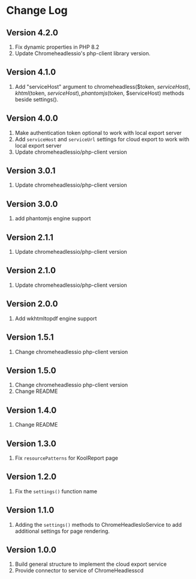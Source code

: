 # Change Log

## Version 4.2.0
1. Fix dynamic properties in PHP 8.2
2. Update Chromeheadlessio's php-client library version.

## Version 4.1.0

1. Add "serviceHost" argument to chromeheadless($token, $serviceHost), khtml($token, $serviceHost), phantomjs($token, $serviceHost) methods beside settings().


## Version 4.0.0

1. Make authentication token optional to work with local export server
2. Add `serviceHost` and `serviceUrl` settings for cloud export to work with local export server
3. Update chromeheadlessio/php-client version

## Version 3.0.1

1. Update chromeheadlessio/php-client version

## Version 3.0.0

1. add phantomjs engine support

## Version 2.1.1

1. Update chromeheadlessio/php-client version

## Version 2.1.0

1. Update chromeheadlessio/php-client version

## Version 2.0.0

1. Add wkhtmltopdf engine support

## Version 1.5.1

1. Change chromeheadlessio php-client version

## Version 1.5.0

1. Change chromeheadlessio php-client version
2. Change README

## Version 1.4.0

1. Change README

## Version 1.3.0

1. Fix `resourcePatterns` for KoolReport page

## Version 1.2.0

1. Fix the `settings()` function name

## Version 1.1.0

1. Adding the `settings()` methods to ChromeHeadlesIoService to add additional settings for page rendering.

## Version 1.0.0

1. Build general structure to implement the cloud export service
2. Provide connector to service of ChromeHeadlesscd